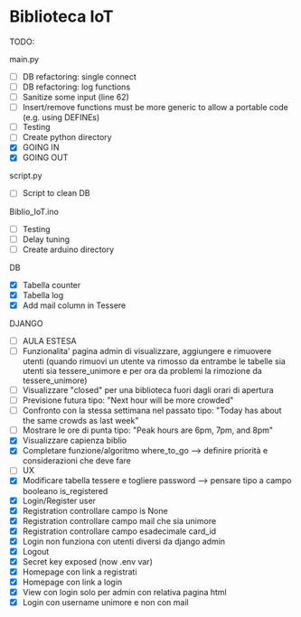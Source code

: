 # Biblioteca IoT


TODO:

main.py
- [ ] DB refactoring: single connect
- [ ] DB refactoring: log functions
- [ ] Sanitize some input (line 62)
- [ ] Insert/remove functions must be more generic to allow a portable code (e.g. using DEFINEs)
- [ ] Testing
- [ ] Create python directory
- [x] GOING IN
- [x] GOING OUT

script.py
- [ ] Script to clean DB 

Biblio_IoT.ino
- [ ] Testing
- [ ] Delay tuning
- [ ] Create arduino directory

DB
- [x] Tabella counter
- [x] Tabella log
- [x] Add mail column in Tessere

DJANGO
- [ ] AULA ESTESA
- [ ] Funzionalita' pagina admin di visualizzare, aggiungere e rimuovere utenti (quando rimuovi un utente va rimosso da entrambe le tabelle sia utenti sia tessere_unimore e per ora da problemi la rimozione da tessere_unimore)
- [ ] Visualizzare "closed" per una biblioteca fuori dagli orari di apertura
- [ ] Previsione futura tipo: "Next hour will be more crowded"
- [ ] Confronto con la stessa settimana nel passato tipo: "Today has about the same crowds as last week"
- [ ] Mostrare le ore di punta tipo: "Peak hours are 6pm, 7pm, and 8pm"
- [x] Visualizzare capienza biblio
- [x] Completare funzione/algoritmo where_to_go --> definire priorità e considerazioni che deve fare
- [ ] UX
- [x] Modificare tabella tessere e togliere password --> pensare tipo a campo booleano is_registered
- [x] Login/Register user
- [x] Registration controllare campo is None
- [x] Registration controllare campo mail che sia unimore
- [x] Registration controllare campo esadecimale card_id 
- [x] Login non funziona con utenti diversi da django admin
- [x] Logout
- [x] Secret key exposed (now .env var)
- [x] Homepage con link a registrati 
- [x] Homepage con link a login
- [x] View con login solo per admin con relativa pagina html
- [x] Login con username unimore e non con mail